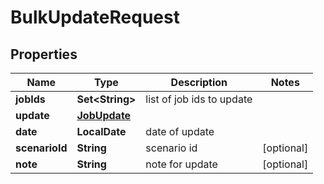 

# BulkUpdateRequest


## Properties

| Name | Type | Description | Notes |
|------------ | ------------- | ------------- | -------------|
|**jobIds** | **Set&lt;String&gt;** | list of job ids to update |  |
|**update** | [**JobUpdate**](JobUpdate.md) |  |  |
|**date** | **LocalDate** | date of update |  |
|**scenarioId** | **String** | scenario id |  [optional] |
|**note** | **String** | note for update |  [optional] |




